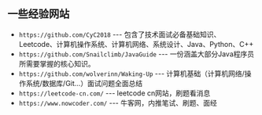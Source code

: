 ## 一些经验网站
* `https://github.com/CyC2018`	--- 包含了技术面试必备基础知识、Leetcode、计算机操作系统、计算机网络、系统设计、Java、Python、C++
* `https://github.com/Snailclimb/JavaGuide`   --- 一份涵盖大部分Java程序员所需要掌握的核心知识。
* `https://github.com/wolverinn/Waking-Up`   --- 计算机基础（计算机网络/操作系统/数据库/Git...）面试问题全面总结
* `https://leetcode-cn.com/`   --- leetcode cn网站，刷题看消息
* `https://www.nowcoder.com/`  --- 牛客网，内推笔试、刷题、面经